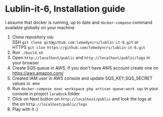 # Lublin-it-6, Installation guide
I assume that docker is running, up to date and ```docker-compose``` command available globally on your machine  
1. Clone repository via:  
  SSH ```git clone git@github.com:lebedyncrs/lublin-it-6.git``` or  
  HTTPS ```git clon https://github.com/lebedyncrs/lublin-it-6.git```
2. Run ```./build.sh```
3. Open ```http://localhost/public``` and ```http://localhost/public/logs``` in your browser
4. Create SQS queue in AWS, If you don't have AWS account create one on https://aws.amazon.com/
5. Created IAM user in AWS console and update SQS_KEY,SQS_SECRET values in .env
6. Run ```docker-compose exec workspace php artisan queue:work sqs``` in your console in project ```laradock``` folder
7. Click on Next button on ```http://localhost/public``` and look the logs at the on ```http://localhost/public/logs```
8. Play with it :)